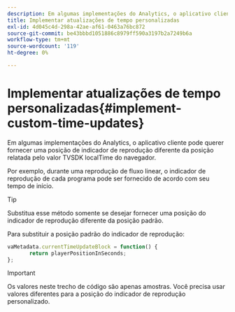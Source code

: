 ```yaml
---
description: Em algumas implementações do Analytics, o aplicativo cliente pode querer fornecer uma posição de indicador de reprodução diferente da posição relatada pelo valor TVSDK localTime do navegador.
title: Implementar atualizações de tempo personalizadas
exl-id: 4d045c4d-298a-42ae-af61-0463a76bc872
source-git-commit: be43bbbd1051886c8979ff590a3197b2a7249b6a
workflow-type: tm+mt
source-wordcount: '119'
ht-degree: 0%

---
```


# Implementar atualizações de tempo personalizadas{#implement-custom-time-updates}

Em algumas implementações do Analytics, o aplicativo cliente pode querer fornecer uma posição de indicador de reprodução diferente da posição relatada pelo valor TVSDK localTime do navegador.

Por exemplo, durante uma reprodução de fluxo linear, o indicador de reprodução de cada programa pode ser fornecido de acordo com seu tempo de início.

>[!TIP]
>
>Substitua esse método somente se desejar fornecer uma posição do indicador de reprodução diferente da posição padrão.

Para substituir a posição padrão do indicador de reprodução:

```js
vaMetadata.currentTimeUpdateBlock = function() { 
       return playerPositionInSeconds; 
}; 
```

>[!IMPORTANT]
>
>Os valores neste trecho de código são apenas amostras. Você precisa usar valores diferentes para a posição do indicador de reprodução personalizado.
